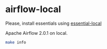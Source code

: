 # airflow-local

Please, install essentials using [essential-local](https://www.github.com/borjagilperez/essential-local)

Apache Airflow 2.0.1 on local.

```bash
make info
```

